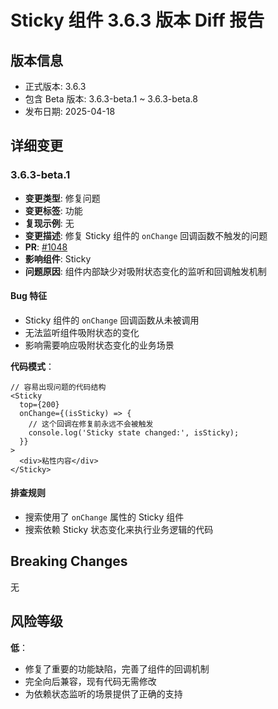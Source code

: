 # Sticky 组件 3.6.3 版本 Diff 报告

## 版本信息
- 正式版本: 3.6.3
- 包含 Beta 版本: 3.6.3-beta.1 ~ 3.6.3-beta.8
- 发布日期: 2025-04-18

## 详细变更

### 3.6.3-beta.1
- **变更类型**: 修复问题
- **变更标签**: 功能
- **复现示例**: 无
- **变更描述**: 修复 Sticky 组件的 `onChange` 回调函数不触发的问题
- **PR**: [#1048](https://github.com/sheinsight/shineout-next/pull/1048)
- **影响组件**: Sticky
- **问题原因**: 组件内部缺少对吸附状态变化的监听和回调触发机制

#### Bug 特征
- Sticky 组件的 `onChange` 回调函数从未被调用
- 无法监听组件吸附状态的变化
- 影响需要响应吸附状态变化的业务场景

**代码模式**：
```tsx
// 容易出现问题的代码结构
<Sticky 
  top={200} 
  onChange={(isSticky) => {
    // 这个回调在修复前永远不会被触发
    console.log('Sticky state changed:', isSticky);
  }}
>
  <div>粘性内容</div>
</Sticky>
```

#### 排查规则
- 搜索使用了 `onChange` 属性的 Sticky 组件
- 搜索依赖 Sticky 状态变化来执行业务逻辑的代码

## Breaking Changes

无

## 风险等级

**低**：
- 修复了重要的功能缺陷，完善了组件的回调机制
- 完全向后兼容，现有代码无需修改
- 为依赖状态监听的场景提供了正确的支持